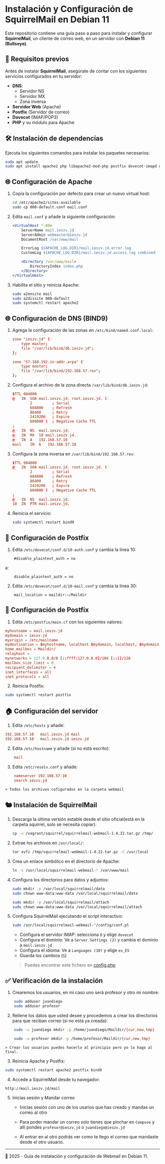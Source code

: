 # Instalación y Configuración de SquirrelMail en Debian 11

Este repositorio contiene una guía paso a paso para instalar y configurar **SquirrelMail**, un cliente de correo web, en un servidor con **Debian 11 (Bullseye)**.

## 📌 Requisitos previos

Antes de instalar **SquirrelMail**, asegúrate de contar con los siguientes servicios configurados en tu servidor:

- **DNS**:
  - Servidor NS
  - Servidor MX
  - Zona inversa
- **Servidor Web** (Apache)
- **Postfix** (Servidor de correo)
- **Dovecot** (IMAP/POP3)
- **PHP** y su módulo para Apache

## 🛠️ Instalación de dependencias

Ejecuta los siguientes comandos para instalar los paquetes necesarios:

```bash
sudo apt update
sudo apt install apache2 php libapache2-mod-php postfix dovecot-imapd dovecot-pop3d bind9
```

## 🌐 Configuración de Apache

1. Copia la configuración por defecto para crear un nuevo virtual host:

    ```bash
    cd /etc/apache2/sites-available
    sudo cp 000-default.conf mail.conf
    ```

2. Edita `mail.conf` y añade la siguiente configuración:

    ```apache
    <VirtualHost *:80>
        ServerName mail.ieszv.jd
        ServerAdmin webmaster@ieszv.jd
        DocumentRoot /var/www/mail

        ErrorLog ${APACHE_LOG_DIR}/mail.ieszv.jd.error.log
        CustomLog ${APACHE_LOG_DIR}/mail.ieszv.jd.access.log combined

        <Directory /var/www/mail>
            DirectoryIndex index.php
        </Directory>
    </VirtualHost>
    ```

3. Habilita el sitio y reinicia Apache:

    ```bash
    sudo a2ensite mail
    sudo a2dissite 000-default
    sudo systemctl restart apache2
    ```

## 🌐 Configuración de DNS (BIND9)

1. Agrega la configuración de las zonas en `/etc/bind/named.conf.local`:

    ```conf
    zone "ieszv.jd" {
        type master;
        file "/var/lib/bind/db.ieszv.jd";
    };
    
    zone "57.168.192.in-addr.arpa" {
        type master;
        file "/var/lib/bind/192.168.57.rev";
    };
    ```

2. Configura el archivo de la zona directa `/var/lib/bind/db.ieszv.jd`:

    ```conf
    $TTL 604800
    @   IN  SOA mail.ieszv.jd. root.ieszv.jd. (
            2         ; Serial
            604800    ; Refresh
            86400     ; Retry
            2419200   ; Expire
            604800 )  ; Negative Cache TTL
    ;
    @   IN  NS  mail.ieszv.jd.
    @   IN  MX  10 mail.ieszv.jd.
    @   IN  A   192.168.57.10
    mail    IN  A   192.168.57.10
    ```

3. Configura la zona inversa en `/var/lib/bind/192.168.57.rev`:

    ```conf
    $TTL 604800
    @   IN  SOA mail.ieszv.jd. root.ieszv.jd. (
            2         ; Serial
            604800    ; Refresh
            86400     ; Retry
            2419200   ; Expire
            604800 )  ; Negative Cache TTL
    ;
    @   IN  NS  mail.ieszv.jd.
    10  IN  PTR mail.ieszv.jd.
    ```

4. Reinicia el servicio:

    ```bash
    sudo systemctl restart bind9
    ```

## 📩 Configuración de Postfix

1. Edita `/etc/dovecot/conf.d/10-auth.conf` y cambia la línea 10:

```dovecot
    #disable_plaintext_auth = no
```
a:
```dovecot
    disable_plaintext_auth = no
```

2. Edita `/etc/dovecot/conf.d/10-mail.conf` y cambia la línea 30:
```dovecot
    mail_location = maildir:~/Maildir
```
## 📩 Configuración de Postfix

1. Edita `/etc/postfix/main.cf` con los siguientes valores:

```conf
myhostname = mail.ieszv.jd
mydomain = ieszv.jd
myorigin = /etc/mailname
mydestination = $myhostname, localhost.$mydomain, localhost, $mydomain
home_mailbox = Maildir/
relayhost = 
mynetworks = 127.0.0.0/8 [::ffff:127.0.0.0]/104 [::1]/128
mailbox_size_limit = 0
recipient_delimiter = +
inet_interfaces = all
inet_protocols = all
``` 

2. Reinicia Postfix:

```bash
sudo systemctl restart postfix
```

## 🏠 Configuración del servidor

1. Edita `/etc/hosts` y añade:

```conf
192.168.57.10   mail.ieszv.jd mail
192.168.57.10   mail.ieszv.jd ieszv.jd
```

2. Edita `/etc/hostname` y añade (si no esta escrito):

```conf
    mail
```

3. Edita `/etc/resolv.conf` y añade:

```conf
    nameserver 192.168.57.10
    search ieszv.jd
```

    > Todos los archivos cofigurados en la carpeta webmail

## 🐿️ Instalación de SquirrelMail

1. Descarga la última versión estable desde el sitio oficial(está en la carpeta squirrel, solo se necesita copiar):

    ```bash
    cp -v /vagrant/squirrel/squirrelmail-webmail-1.4.22.tar.gz /tmp/
    ```

2. Extrae los archivos en `/usr/local/`:

    ```bash
    tar xvfz /tmp/squirrelmail-webmail-1.4.22.tar.gz -C /usr/local
    ```

3. Crea un enlace simbólico en el directorio de Apache:

    ```bash
    ln -s /usr/local/squirrelmail-webmail-* /var/www/mail
    ```

4. Configura los directorios para datos y adjuntos:

    ```bash
    sudo mkdir -p /var/local/squirrelmail/data
    sudo chown www-data:www-data /var/local/squirrelmail/data

    sudo mkdir -p /var/local/squirrelmail/attach
    sudo chown www-data:www-data /var/local/squirrelmail/attach
    ```

5. Configura SquirrelMail ejecutando el script interactivo:

    ```bash
    sudo /usr/local/squirrelmail-webmail-*/config/conf.pl
    ```

   - Configura el servidor IMAP: selecciona `D` y elige `dovecot`
   - Configura el dominio: Ve a `Server Settings (2)` y cambia el dominio a `mail.ieszv.jd`
   - Configura el idioma: Ve a `Languages (10)` y elige `es_ES`
   - Guarda los cambios (`S`)

   > Puedes encontrar este fichero en [config.php](/php/config.php)

## ✅ Verificación de la instalación

1. Crearemos los usuarios, en mi caso uno será profesor y otro mi nombre:

```bash
    sudo adduser juandiego
    sudo adduser profesor
```
2. Rellene los datos que usted desee y procedemos a crear los directorios para que reciban correo (si no está ya creada):

```bash
    sudo -u juandiego mkdir -p /home/juandiego/Maildir/{cur,new,tmp}

    sudo -u profesor mkdir -p /home/profesor/Maildir/{cur,new,tmp}
```

    > Crear los usuarios puedes hacerlo al principio pero yo lo hago al final.

3. Reinicia Apache y Postfix:

```bash
sudo systemctl restart apache2 postfix bind9
```

4. Accede a SquirrelMail desde tu navegador:

```
http://mail.ieszv.jd/mail
```
5. Inicias sesión y Mandar correo

    - Inicias sesión con uno de los usarios que has creado y mandas un correo al otro

    - Para poder mandar un correo solo tienes que pinchar en `Compose` y allí pondes `profesor@ieszv.jd` o `juandiego@ieszv.jd`

    - Al entrar en al otro podrás ver como te llego el correo que mandaste desde el otro usuario.

---

 2025 - Guía de instalación y configuración de Webmail en Debian 11.
